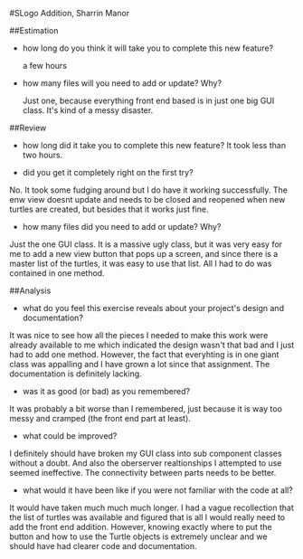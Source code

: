 #SLogo Addition, Sharrin Manor

##Estimation
- how long do you think it will take you to complete this new feature?
  
  a few hours
  
- how many files will you need to add or update? Why?

  Just one, because everything front end based is in just one big GUI class. It's kind of a messy disaster.

##Review

- how long did it take you to complete this new feature?
It took less than two hours. 

- did you get it completely right on the first try?

No. It took some fudging around but I do have it working successfully. The enw view doesnt update and needs to be closed and reopened when new turtles are created, but besides that it works just fine.

- how many files did you need to add or update? Why?

Just the one GUI class. It is a massive ugly class, but it was very easy for me to add a new view button that pops up a screen, and since there is a master list of the turtles, it was easy to use that list.
All I had to do was contained in one method. 

##Analysis

- what do you feel this exercise reveals about your project's design and documentation?

It was nice to see how all the pieces I needed to make this work were already available to me which indicated the design wasn't that bad and I just had to add one method. However, the fact that everyhting is in one giant class was appalling and I have grown a lot since that assignment.
The documentation is definitely lacking.

- was it as good (or bad) as you remembered?

It was probably a bit worse than I remembered, just because it is way too messy and cramped (the front end part at least). 

- what could be improved?

I definitely should have broken my GUI class into sub component classes without a doubt. 
And also the oberserver realtionships I attempted to use seemed ineffective. The connectivity between parts needs to be better.

- what would it have been like if you were not familiar with the code at all?

It would have taken much much much longer. I had a vague recollection that the list of turtles was available and figured that is all I would really need to add the front end addition. 
However, knowing exactly where to put the button and how to use the Turtle objects is extremely unclear and we should have had clearer code and documentation.
